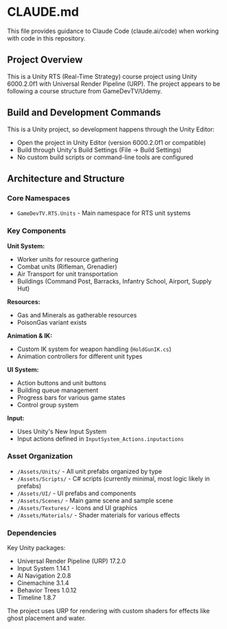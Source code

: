 # CLAUDE.md

This file provides guidance to Claude Code (claude.ai/code) when working with code in this repository.

## Project Overview

This is a Unity RTS (Real-Time Strategy) course project using Unity 6000.2.0f1 with Universal Render Pipeline (URP). The project appears to be following a course structure from GameDevTV/Udemy.

## Build and Development Commands

This is a Unity project, so development happens through the Unity Editor:
- Open the project in Unity Editor (version 6000.2.0f1 or compatible)
- Build through Unity's Build Settings (File → Build Settings)
- No custom build scripts or command-line tools are configured

## Architecture and Structure

### Core Namespaces
- `GameDevTV.RTS.Units` - Main namespace for RTS unit systems

### Key Components

**Unit System:**
- Worker units for resource gathering
- Combat units (Rifleman, Grenadier) 
- Air Transport for unit transportation
- Buildings (Command Post, Barracks, Infantry School, Airport, Supply Hut)

**Resources:**
- Gas and Minerals as gatherable resources
- PoisonGas variant exists

**Animation & IK:**
- Custom IK system for weapon handling (`HoldGunIK.cs`)
- Animation controllers for different unit types

**UI System:**
- Action buttons and unit buttons
- Building queue management
- Progress bars for various game states
- Control group system

**Input:**
- Uses Unity's New Input System
- Input actions defined in `InputSystem_Actions.inputactions`

### Asset Organization
- `/Assets/Units/` - All unit prefabs organized by type
- `/Assets/Scripts/` - C# scripts (currently minimal, most logic likely in prefabs)
- `/Assets/UI/` - UI prefabs and components
- `/Assets/Scenes/` - Main game scene and sample scene
- `/Assets/Textures/` - Icons and UI graphics
- `/Assets/Materials/` - Shader materials for various effects

### Dependencies
Key Unity packages:
- Universal Render Pipeline (URP) 17.2.0
- Input System 1.14.1
- AI Navigation 2.0.8
- Cinemachine 3.1.4
- Behavior Trees 1.0.12
- Timeline 1.8.7

The project uses URP for rendering with custom shaders for effects like ghost placement and water.